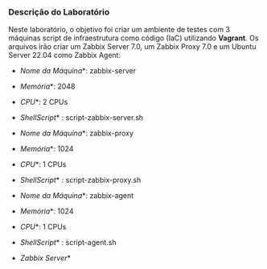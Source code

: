 
### Descrição do Laboratório

Neste laboratório, o objetivo foi criar um ambiente de testes com 3 máquinas script de infraestrutura como código (IaC) utilizando **Vagrant**.
Os arquivos irão criar um Zabbix Server 7.0, um Zabbix Proxy 7.0 e um Ubuntu Server 22.04 como Zabbix Agent:

- *Nome da Máquina**: zabbix-server
- *Memória**: 2048
- *CPU**: 2 CPUs
- *ShellScript** : script-zabbix-server.sh

- *Nome da Máquina**: zabbix-proxy
- *Memória**: 1024
- *CPU**: 1 CPUs
- *ShellScript** : script-zabbix-proxy.sh

- *Nome da Máquina**: zabbix-agent
- *Memória**: 1024
- *CPU**: 1 CPUs
- *ShellScript** : script-agent.sh
- *Zabbix Server**


